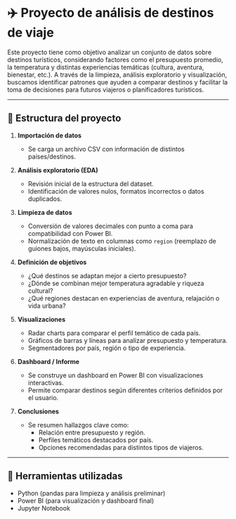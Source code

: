 # ✈️ Proyecto de análisis de destinos de viaje

Este proyecto tiene como objetivo analizar un conjunto de datos sobre destinos turísticos, considerando factores como el presupuesto promedio, la temperatura y distintas experiencias temáticas (cultura, aventura, bienestar, etc.). A través de la limpieza, análisis exploratorio y visualización, buscamos identificar patrones que ayuden a comparar destinos y facilitar la toma de decisiones para futuros viajeros o planificadores turísticos.

---

## 📁 Estructura del proyecto

1. **Importación de datos**
   - Se carga un archivo CSV con información de distintos países/destinos.

2. **Análisis exploratorio (EDA)**
   - Revisión inicial de la estructura del dataset.
   - Identificación de valores nulos, formatos incorrectos o datos duplicados.

3. **Limpieza de datos**
   - Conversión de valores decimales con punto a coma para compatibilidad con Power BI.
   - Normalización de texto en columnas como `region` (reemplazo de guiones bajos, mayúsculas iniciales).

4. **Definición de objetivos**
   - ¿Qué destinos se adaptan mejor a cierto presupuesto?
   - ¿Dónde se combinan mejor temperatura agradable y riqueza cultural?
   - ¿Qué regiones destacan en experiencias de aventura, relajación o vida urbana?

5. **Visualizaciones**
   - Radar charts para comparar el perfil temático de cada país.
   - Gráficos de barras y líneas para analizar presupuesto y temperatura.
   - Segmentadores por país, región o tipo de experiencia.

6. **Dashboard / Informe**
   - Se construye un dashboard en Power BI con visualizaciones interactivas.
   - Permite comparar destinos según diferentes criterios definidos por el usuario.

7. **Conclusiones**
   - Se resumen hallazgos clave como:
     - Relación entre presupuesto y región.
     - Perfiles temáticos destacados por país.
     - Opciones recomendadas para distintos tipos de viajeros.

---

## 🧪 Herramientas utilizadas

- Python (pandas para limpieza y análisis preliminar)
- Power BI (para visualización y dashboard final)
- Jupyter Notebook
